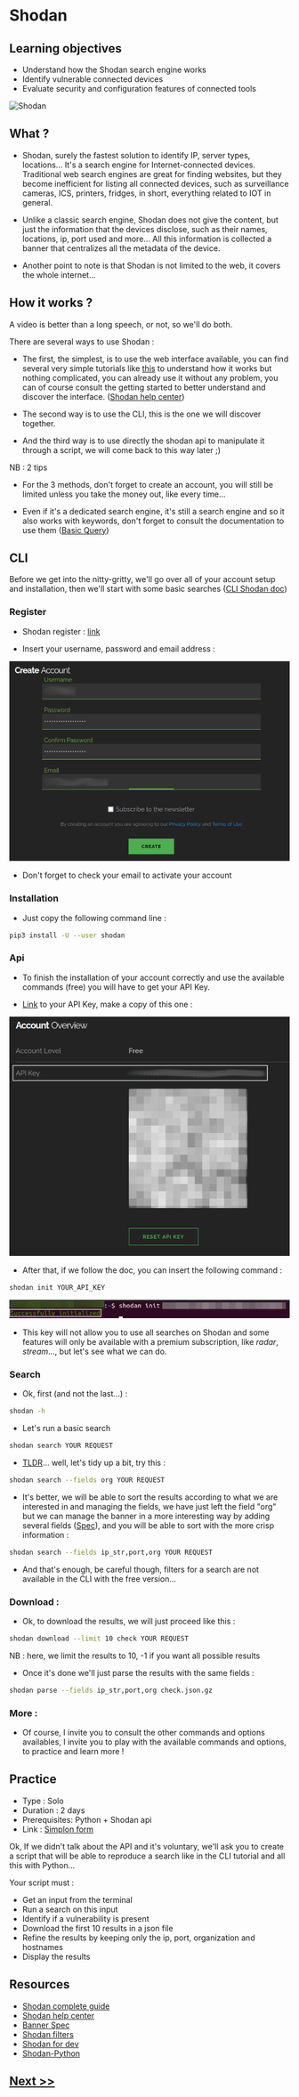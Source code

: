 # Shodan

## Learning objectives

* Understand how the Shodan search engine works
* Identify vulnerable connected devices
* Evaluate security and configuration features of connected tools

![Shodan](https://miro.medium.com/max/489/1*ujI2MhP8M7nlzUZ1ci-d8w.jpeg)
## What ?

* Shodan, surely the fastest solution to identify IP, server types, locations...
It's a search engine for Internet-connected devices. Traditional web search engines are great for finding websites, but they become inefficient for listing all connected devices, such as surveillance cameras, ICS, printers, fridges, in short, everything related to IOT in general.

* Unlike a classic search engine, Shodan does not give the content, but just the information that the devices disclose, such as their names, locations, ip, port used and more... All this information is collected a banner that centralizes all the metadata of the device.

* Another point to note is that Shodan is not limited to the web, it covers the whole internet...

## How it works ?

A video is better than a long speech, or not, so we'll do both.

There are several ways to use Shodan :

- The first, the simplest, is to use the web interface available, you can find several very simple tutorials like [this](https://www.youtube.com/watch?v=i7PIyCq_VU4) to understand how it works but nothing complicated, you can already use it without any problem, you can of course consult the getting started to better understand and discover the interface. ([Shodan help center](https://help.shodan.io/))

- The second way is to use the CLI, this is the one we will discover together.

- And the third way is to use directly the shodan api to manipulate it through a script, we will come back to this way later ;)

NB : 2 tips

* For the 3 methods, don't forget to create an account, you will still be limited unless you take the money out, like every time...

* Even if it's a dedicated search engine, it's still a search engine and so it also works with keywords, don't forget to consult the documentation to use them ([Basic Query](https://help.shodan.io/the-basics/search-query-fundamentals))

## CLI

Before we get into the nitty-gritty, we'll go over all of your account setup and installation, then we'll start with some basic searches ([CLI Shodan doc](https://cli.shodan.io/))

### Register

- Shodan register : [link](https://account.shodan.io/register)

- Insert your username, password and email address : 

![Shodan register](./assets/shodanRegister.png)
- Don't forget to check your email to activate your account

### Installation

- Just copy the following command line :

```BASH
pip3 install -U --user shodan
```

### Api

- To finish the installation of your account correctly and use the available commands (free) you will have to get your API Key.

- [Link](https://account.shodan.io/) to your API Key, make a copy of this one : 

![](./assets/shodanAPI.png)

- After that, if we follow the doc, you can insert the following command :

```BASH
shodan init YOUR_API_KEY
```

![](./assets/success.png)

- This key will not allow you to use all searches on Shodan and some features will only be available with a premium subscription, like *radar*, *stream*..., but let's see what we can do.

### Search

- Ok, first (and not the last...) : 

```BASH
shodan -h
```

- Let's run a basic search

```BASH
shodan search YOUR REQUEST
```

- [TLDR](https://en.wikipedia.org/wiki/Wikipedia:Too_long;_didn%27t_read)... well, let's tidy up a bit, try this :

```BASH
shodan search --fields org YOUR REQUEST
```

- It's better, we will be able to sort the results according to what we are interested in and managing the fields, we have just left the field "org" but we can manage the banner in a more interesting way by adding several fields ([Spec](https://datapedia.shodan.io/)), and you will be able to sort with the more crisp information :

```BASH
shodan search --fields ip_str,port,org YOUR REQUEST
```

- And that's enough, be careful though, filters for a search are not available in the CLI with the free version...

### Download : 

- Ok, to download the results, we will just proceed like this :

```BASH
shodan download --limit 10 check YOUR REQUEST
```

NB : here, we limit the results to 10, -1 if you want all possible results

- Once it's done we'll just parse the results with the same fields :

```BASH
shodan parse --fields ip_str,port,org check.json.gz
```

### More : 

- Of course, I invite you to consult the other commands and options availables, I invite you to play with the available commands and options, to practice and learn more !

## Practice

- Type : Solo
- Duration : 2 days
- Prerequisites: Python + Shodan api
- Link : [Simplon form]()


Ok, If we didn't talk about the API and it's voluntary, we'll ask you to create a script that will be able to reproduce a search like in the CLI tutorial and all this with Python...

Your script must :

* Get an input from the terminal
* Run a search on this input
* Identify if a vulnerability is present
* Download the first 10 results in a json file
* Refine the results by keeping only the ip, port, organization and hostnames
* Display the results

## Resources

- [Shodan complete guide](./assets/shodan.pdf)
- [Shodan help center](https://help.shodan.io/)
- [Banner Spec](https://datapedia.shodan.io/)
- [Shodan filters](https://www.shodan.io/search/filters)
- [Shodan for dev](https://developer.shodan.io/)
- [Shodan-Python](https://shodan.readthedocs.io/en/latest/index.html)

## [Next >>](./4-maltego.md)
